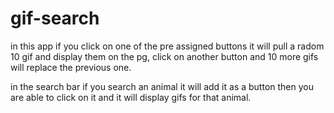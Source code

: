 # gif-search
in this app if you click on one of the pre assigned buttons it will pull a radom 10 gif and display them on the pg, click on another button and 10 more gifs will replace the previous one.

in the search bar if you search an animal it will add it as a button then you are able to click on it and it will display gifs for that animal.

